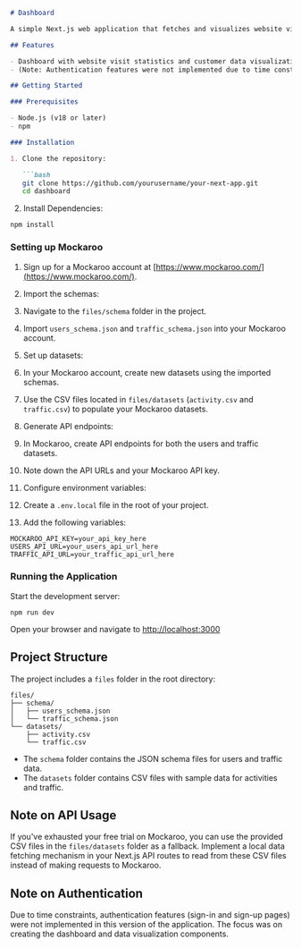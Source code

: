 
```markdown
# Dashboard

A simple Next.js web application that fetches and visualizes website visit data and customer data from a CRM.

## Features

- Dashboard with website visit statistics and customer data visualization
- (Note: Authentication features were not implemented due to time constraints)

## Getting Started

### Prerequisites

- Node.js (v18 or later)
- npm

### Installation

1. Clone the repository:

   ```bash
   git clone https://github.com/yourusername/your-next-app.git
   cd dashboard
```

2. Install Dependencies:

```shellscript
npm install
```




### Setting up Mockaroo

1. Sign up for a Mockaroo account at [https://www.mockaroo.com/](https://www.mockaroo.com/).
2. Import the schemas:

1. Navigate to the `files/schema` folder in the project.
2. Import `users_schema.json` and `traffic_schema.json` into your Mockaroo account.



3. Set up datasets:

1. In your Mockaroo account, create new datasets using the imported schemas.
2. Use the CSV files located in `files/datasets` (`activity.csv` and `traffic.csv`) to populate your Mockaroo datasets.



4. Generate API endpoints:

1. In Mockaroo, create API endpoints for both the users and traffic datasets.
2. Note down the API URLs and your Mockaroo API key.



5. Configure environment variables:

1. Create a `.env.local` file in the root of your project.
2. Add the following variables:

```plaintext
MOCKAROO_API_KEY=your_api_key_here
USERS_API_URL=your_users_api_url_here
TRAFFIC_API_URL=your_traffic_api_url_here
```







### Running the Application

Start the development server:

```shellscript
npm run dev
```

Open your browser and navigate to [http://localhost:3000](http://localhost:3000)

## Project Structure

The project includes a `files` folder in the root directory:

```plaintext
files/
├── schema/
│   ├── users_schema.json
│   └── traffic_schema.json
└── datasets/
    ├── activity.csv
    └── traffic.csv
```

- The `schema` folder contains the JSON schema files for users and traffic data.
- The `datasets` folder contains CSV files with sample data for activities and traffic.


## Note on API Usage

If you've exhausted your free trial on Mockaroo, you can use the provided CSV files in the `files/datasets` folder as a fallback. Implement a local data fetching mechanism in your Next.js API routes to read from these CSV files instead of making requests to Mockaroo.

## Note on Authentication

Due to time constraints, authentication features (sign-in and sign-up pages) were not implemented in this version of the application. The focus was on creating the dashboard and data visualization components.